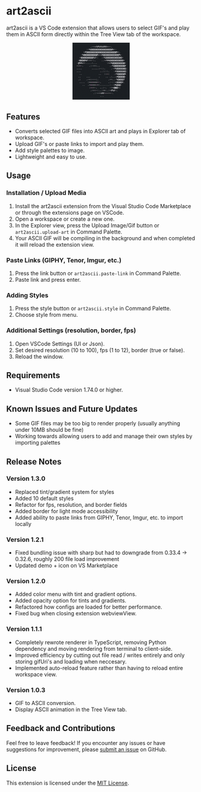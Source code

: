 # art2ascii

art2ascii is a VS Code extension that allows users to select GIF's and play them in ASCII form directly within the Tree View tab of the workspace. 

<p align="center">
<img src="assets/ascii_pedro.gif" alt="Pedro" style="width: 30%;">
</p>

## Features

- Converts selected GIF files into ASCII art and plays in Explorer tab of workspace.
- Upload GIF's or paste links to import and play them.
- Add style palettes to image.
- Lightweight and easy to use.

## Usage

### Installation / Upload Media
1. Install the art2ascii extension from the Visual Studio Code Marketplace or through the extensions page on VSCode.
2. Open a workspace or create a new one.
3. In the Explorer view, press the Upload Image/Gif button or `art2ascii.upload-art` in Command Palette.
4. Your ASCII GIF will be compiling in the background and when completed it will reload the extension view.

### Paste Links (GIPHY, Tenor, Imgur, etc.)
1. Press the link button or `art2ascii.paste-link` in Command Palette.
2. Paste link and press enter.

### Adding Styles
1. Press the style button or `art2ascii.style` in Command Palette.
2. Choose style from menu.

### Additional Settings (resolution, border, fps)
1. Open VSCode Settings (UI or Json).
2. Set desired resolution (10 to 100), fps (1 to 12), border (true or false).
3. Reload the window.

## Requirements

- Visual Studio Code version 1.74.0 or higher.

## Known Issues and Future Updates

- Some GIF files may be too big to render properly (usually anything under 10MB should be fine)
- Working towards allowing users to add and manage their own styles by importing palettes

## Release Notes

### Version 1.3.0
- Replaced tint/gradient system for styles
- Added 10 default styles
- Refactor for fps, resolution, and border fields
- Added border for light mode accessibility 
- Added ability to paste links from GIPHY, Tenor, Imgur, etc. to import locally

### Version 1.2.1
- Fixed bundling issue with sharp but had to downgrade from 0.33.4 -> 0.32.6, roughly 200 file load improvement
- Updated demo + icon on VS Marketplace

### Version 1.2.0
- Added color menu with tint and gradient options.
- Added opacity option for tints and gradients.
- Refactored how configs are loaded for better performance.
- Fixed bug when closing extension webviewView.

### Version 1.1.1
- Completely rewrote renderer in TypeScript, removing Python dependency and moving rendering from terminal to client-side.
- Improved efficiency by cutting out file read / writes entirely and only storing gifUri's and loading when neccesary.
- Implemented auto-reload feature rather than having to reload entire workspace view.

### Version 1.0.3
- GIF to ASCII conversion.
- Display ASCII animation in the Tree View tab.

## Feedback and Contributions

Feel free to leave feedback! If you encounter any issues or have suggestions for improvement, please [submit an issue](https://github.com/Thaeriem/art2ascii/issues) on GitHub.

## License

This extension is licensed under the [MIT License](https://github.com/Thaeriem/art2ascii/blob/main/LICENSE).
